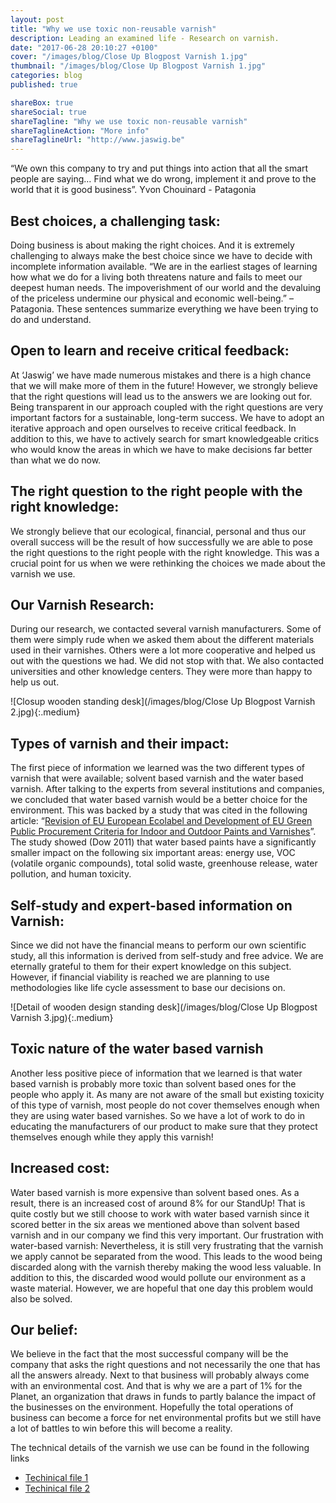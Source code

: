```yaml
---
layout: post
title: "Why we use toxic non-reusable varnish"
description: Leading an examined life - Research on varnish.
date: "2017-06-28 20:10:27 +0100"
cover: "/images/blog/Close Up Blogpost Varnish 1.jpg"
thumbnail: "/images/blog/Close Up Blogpost Varnish 1.jpg"
categories: blog
published: true

shareBox: true
shareSocial: true
shareTagline: "Why we use toxic non-reusable varnish"
shareTaglineAction: "More info"
shareTaglineUrl: "http://www.jaswig.be"
---
```


“We own this company to try and put things into action that all the smart people are saying… Find what we do wrong, implement it and prove to the world that it is good business”. Yvon Chouinard - Patagonia
<!--more-->

## Best choices, a challenging task:

Doing business is about making the right choices. And it is extremely challenging to always make the best choice since we have to decide with incomplete information available.
“We are in the earliest stages of learning how what we do for a living both threatens nature and fails to meet our deepest human needs. The impoverishment of our world and the devaluing of the priceless undermine our physical and economic well-being.” – Patagonia. These sentences summarize everything we have been trying to do and understand.

## Open to learn and receive critical feedback:

At ‘Jaswig’ we have made numerous mistakes and there is a high chance that we will make more of them in the future! However, we strongly believe that the right questions will lead us to the answers we are looking out for. Being transparent in our approach coupled with the right questions are very important factors for a sustainable, long-term success. We have to adopt an iterative approach and open ourselves to receive critical feedback. In addition to this, we have to actively search for smart knowledgeable critics who would know the areas in which we have to make decisions far better than what we do now.

## The right question to the right people with the right knowledge:

We strongly believe that our ecological, financial, personal and thus our overall success will be the result of how successfully we are able to pose the right questions to the right people with the right knowledge. This was a crucial point for us when we were rethinking the choices we made about the varnish we use. 

## Our Varnish Research:

During our research, we contacted several varnish manufacturers. Some of them were simply rude when we asked them about the different materials used in their varnishes. Others were a lot more cooperative and helped us out with the questions we had. We did not stop with that. We also contacted universities and other knowledge centers. They were more than happy to help us out.

![Closup wooden standing desk](/images/blog/Close Up Blogpost Varnish 2.jpg){:.medium}

## Types of varnish and their impact:

The first piece of information we learned was the two different types of varnish that were available; solvent based varnish and the water based varnish. After talking to the experts from several institutions and companies, we concluded that water based varnish would be a better choice for the environment. This was backed by a study that was cited in the following article: “[Revision of EU European Ecolabel and Development of EU Green Public Procurement Criteria for Indoor and Outdoor Paints and Varnishes](http://susproc.jrc.ec.europa.eu/paints/docs/GPP%20Paints%20Background%20Report%20FINAL.pdf)”. The study showed (Dow 2011) that water based paints have a significantly smaller impact on the following six important areas: energy use, VOC (volatile organic compounds), total solid waste, greenhouse release, water pollution, and human toxicity. 

## Self-study and expert-based information on Varnish:

Since we did not have the financial means to perform our own scientific study, all this information is derived from self-study and free advice. We are eternally grateful to them for their expert knowledge on this subject. However, if financial viability is reached we are planning to use methodologies like life cycle assessment to base our decisions on.

![Detail of wooden design standing desk](/images/blog/Close Up Blogpost Varnish 3.jpg){:.medium}

## Toxic nature of the water based varnish

Another less positive piece of information that we learned is that water based varnish is probably more toxic than solvent based ones for the people who apply it. As many are not aware of the small but existing toxicity of this type of varnish, most people do not cover themselves enough when they are using water based varnishes. So we have a lot of work to do in educating the manufacturers of our product to make sure that they protect themselves enough while they apply this varnish! 

## Increased cost:

Water based varnish is more expensive than solvent based ones. As a result, there is an increased cost of around 8% for our StandUp! That is quite costly but we still choose to work with water based varnish since it scored better in the six areas we mentioned above than solvent based varnish and in our company we find this very important.
Our frustration with water-based varnish:
Nevertheless, it is still very frustrating that the varnish we apply cannot be separated from the wood. This leads to the wood being discarded along with the varnish thereby making the wood less valuable. In addition to this, the discarded wood would pollute our environment as a waste material. However, we are hopeful that one day this problem would also be solved.

## Our belief:

We believe in the fact that the most successful company will be the company that asks the right questions and not necessarily the one that has all the answers already. Next to that business will probably always come with an environmental cost. And that is why we are a part of 1% for the Planet, an organization that draws in funds to partly balance the impact of the businesses on the environment. Hopefully the total operations of business can become a force for net environmental profits but we still have a lot of battles to win before this will become a reality.

The technical details of the varnish we use can be found in the following links 
* [Techinical file 1](https://jaswigbvba.box.com/s/9b3a60e2521m5hqf9dsz05yt3ujpgrww)
* [Techinical file 2](https://jaswigbvba.box.com/s/eiy5348dijbuqpr20v9jrkocu3cwwd7j)
